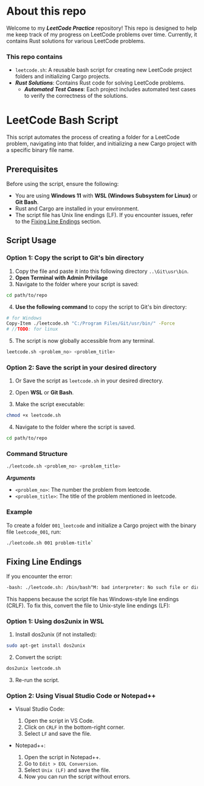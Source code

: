 
# About this repo
Welcome to my ***LeetCode Practice*** repository! This repo is designed to help me keep track of my progress on LeetCode problems over time. Currently, it contains Rust solutions for various LeetCode problems.

### This repo contains
- `leetcode.sh`: A reusable bash script for creating new LeetCode project folders and initializing Cargo projects.
- ***Rust Solutions***: Contains Rust code for solving LeetCode problems.
    - ***Automated Test Cases***: Each project includes automated test cases to verify the correctness of the solutions.

# LeetCode Bash Script

This script automates the process of creating a folder for a LeetCode problem, navigating into that folder, and initializing a new Cargo project with a specific binary file name.

## Prerequisites

Before using the script, ensure the following:
- You are using **Windows 11** with **WSL (Windows Subsystem for Linux)** or **Git Bash**.
- Rust and Cargo are installed in your environment.
- The script file has Unix line endings (LF). If you encounter issues, refer to the [Fixing Line Endings](#fixing-line-endings) section.

## **Script Usage**

### Option 1: Copy the script to Git's bin directory
1. Copy the file and paste it into this following directory ```..\Git\usr\bin```.
2. **Open Terminal with Admin Privilage**
3. Navigate to the folder where your script is saved:
```bash 
cd path/to/repo
```
4. **Use the following command** to copy the script to Git's bin directory:
``` bash
# for Windows
Copy-Item ./leetcode.sh "C:/Program Files/Git/usr/bin/" -Force
# //TODO: for linux 
```
5. The script is now globally accessible from any terminal.
```bash
leetcode.sh <problem_no> <problem_title>
```



### Option 2: Save the script in your desired directory
1. Or Save the script as `leetcode.sh` in your desired directory. 

2. Open **WSL** or **Git Bash**.
3. Make the script executable:
```bash
chmod +x leetcode.sh
```
4. Navigate to the folder where the script is saved.
```bash
cd path/to/repo
```

### Command Structure

```bash
./leetcode.sh <problem_no> <problem_title>
```

 ***Arguments***
- `<problem_no>`: The number the problem from leetcode.
- `<problem_title>`: The title of the problem mentioned in leetcode. 

### Example
To create a folder `001_leetcode` and initialize a Cargo project with the binary file `leetcode_001`, run:
```bash
./leetcode.sh 001 problem-title`
```

## Fixing Line Endings
If you encounter the error:
```bash
-bash: ./leetcode.sh: /bin/bash^M: bad interpreter: No such file or directory
```

This happens because the script file has Windows-style line endings (CRLF). To fix this, convert the file to Unix-style line endings (LF):

### Option 1: Using dos2unix in WSL
1. Install dos2unix (if not installed):
```bash 
sudo apt-get install dos2unix
```

2. Convert the script:
```bash
dos2unix leetcode.sh
```
3. Re-run the script.

### Option 2: Using Visual Studio Code or Notepad++
- Visual Studio Code:

    1. Open the script in VS Code.
    2. Click on `CRLF` in the bottom-right corner.
    3. Select `LF` and save the file.

- Notepad++:

    1. Open the script in Notepad++.
    2. Go to `Edit > EOL Conversion`.
    3. Select `Unix (LF)` and save the file.
    4. Now you can run the script without errors.